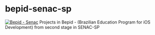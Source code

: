 bepid-senac-sp
==============
[![Bepid - Senac](https://raw.github.com/ezefranca/bepid-senac-sp/master/Segundo%20projeto/logo.png)](https://github.com/ezefranca/bepid-senac-sp) 
Projects in Bepid - (Brazilian Education Program for iOS Development) from second stage in SENAC-SP

